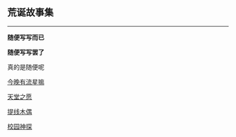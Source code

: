 ## 荒诞故事集

___

**随便写写而已**

**随便写写罢了**

真的是随便呢

[今晚有流星嘛](_posts/novels/2021-3-23-Meteor.md)

[天堂之愿](_posts/novels/2021-3-25-Paradise.md)

[提线木偶](_posts/novels/2021-5-11-Puppet.md)

[校园神探](_posts/novels/2021-5-21-Detective.md)

